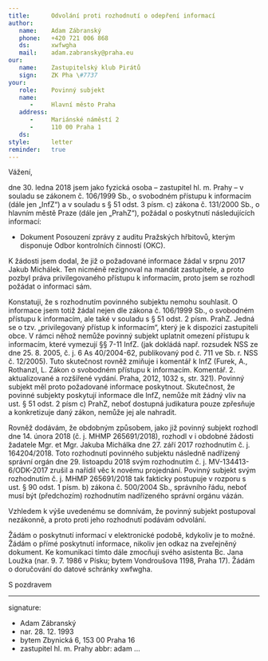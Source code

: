 ```yaml
---
title:      Odvolání proti rozhodnutí o odepření informací
author:
   name:    Adam Zábranský
   phone:   +420 721 006 868
   ds:      xwfwgha
   mail:    adam.zabransky@praha.eu
our:
   name:    Zastupitelský klub Pirátů
   sign:    ZK Pha \#7737
your:
   role:    Povinný subjekt
   name:    
      -     Hlavní město Praha
   address:
      -     Mariánské náměstí 2
      -     110 00 Praha 1
   ds:      
style:      letter
reminder:   true
---
```


Vážení,

dne 30. ledna 2018 jsem jako fyzická osoba – zastupitel hl. m. Prahy – v souladu se zákonem č. 106/1999 Sb., o svobodném přístupu k informacím (dále jen „InfZ“) a v souladu s § 51 odst. 3 písm. c) zákona č. 131/2000 Sb., o hlavním městě Praze (dále jen „PrahZ“), požádal o poskytnutí následujících informací: 

* Dokument Posouzení zprávy z auditu Pražských hřbitovů, kterým disponuje Odbor kontrolních činností (OKC).

K žádosti jsem dodal, že již o požadované informace žádal v srpnu 2017 Jakub Michálek. Ten nicméně rezignoval na mandát zastupitele, a proto pozbyl práva privilegovaného přístupu k informacím, proto jsem se rozhodl požádat o informaci sám.

Konstatuji, že s rozhodnutím povinného subjektu nemohu souhlasit. O informace jsem totiž žádal nejen dle zákona č. 106/1999 Sb., o svobodném přístupu k informacím, ale také v souladu s § 51 odst. 2 písm. PrahZ. Jedná se o tzv. „privilegovaný přístup k informacím“, který je k dispozici zastupiteli obce. V rámci něhož nemůže povinný subjekt uplatnit omezení přístupu k informacím, které vymezují §§ 7-11 InfZ. (jak dokládá např. rozsudek NSS ze dne 25. 8. 2005, č. j. 6 As 40/2004-62, publikovaný pod č. 711 ve Sb. r. NSS č. 12/2005). Tuto skutečnost rovněž zmiňuje i komentář k InfZ (Furek, A., Rothanzl, L. Zákon o svobodném přístupu k informacím. Komentář. 2. aktualizované a rozšířené vydání. Praha, 2012, 1032 s, str. 321). Povinný subjekt měl proto požadované informace poskytnout. Skutečnost, že povinné subjekty poskytují informace dle InfZ, nemůže mít žádný vliv na ust. § 51 odst. 2 písm c) PrahZ, neboť dostupná judikatura pouze zpřesňuje a konkretizuje daný zákon, nemůže jej ale nahradit. 

Rovněž dodávám, že obdobným způsobem, jako již povinný subjekt rozhodl dne 14. února 2018 (č. j. MHMP 265691/2018), rozhodl v i obdobné žádosti žadatele Mgr. et Mgr. Jakuba Michálka dne 27. září 2017 rozhodnutím č. j. 164204/2018. Toto rozhodnutí povinného subjektu následně nadřízený správní orgán dne 29. listoapdu 2018 svým rozhodnutím č. j. MV-134413-6/ODK-2017 zrušil a nařídil věc k novému projednání. Povinný subjekt svým rozhodnutím č. j. MHMP 265691/2018 tak fakticky postupuje v rozporu s ust. § 90 odst. 1 písm. b) zákona č. 500/2004 Sb., správního řádu, neboť musí být (předchozím) rozhodnutím nadřízeného správní orgánu vázán. 

Vzhledem k výše uvedenému se domnívám, že povinný subjekt postupoval nezákonně, a proto proti jeho rozhodnutí podávám odvolání.

Žádám o poskytnutí informací v elektronické podobě, kdykoliv je to možné. Žádám o přímé poskytnutí informace, nikoliv jen odkaz na zveřejněný dokument. Ke komunikaci tímto dále zmocňuji svého asistenta Bc. Jana Loužka (nar. 9. 7. 1986 v Písku; bytem Vondroušova 1198, Praha 17). Žádám o doručování do datové schránky xwfwgha.

S pozdravem

---
signature: 
  - Adam Zábranský
  - nar. 28. 12. 1993
  - bytem Zbynická 6, 153 00 Praha 16
  - zastupitel hl. m. Prahy
abbr:       adam
...
